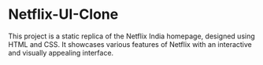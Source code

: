 # Netflix-UI-Clone
This project is a static replica of the Netflix India homepage, designed using HTML and CSS. It showcases various features of Netflix with an interactive and visually appealing interface.

